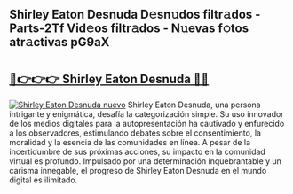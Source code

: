## Shirley Eaton Desnuda D𝚎sn𝚞dos filtr𝚊dos - Parts-2Tf Vid𝚎os filtr𝚊dos - N𝚞evas f𝚘tos atr𝚊ctivas pG9aX

# <h2><a href="http://mb54c5.tromn.icu/?c=Shirley+Eaton+Desnuda">🔗👉👉👉 Shirley Eaton Desnuda 🔗🔗</a></h2>

[![Shirley Eaton Desnuda nuevo](https://i.imgur.com/pEAQMta.gif)](http://mb54c5.tromn.icu/?c=Shirley+Eaton+Desnuda)
Shirley Eaton Desnuda, una persona intrigante y enigmática, desafía la categorización simple. Su uso innovador de los medios digitales para la autopresentación ha cautivado y enfurecido a los observadores, estimulando debates sobre el consentimiento, la moralidad y la esencia de las comunidades en línea. A pesar de la incertidumbre de sus próximas acciones, su impacto en la comunidad virtual es profundo. Impulsado por una determinación inquebrantable y un carisma innegable, el progreso de Shirley Eaton Desnuda en el mundo digital es ilimitado.
